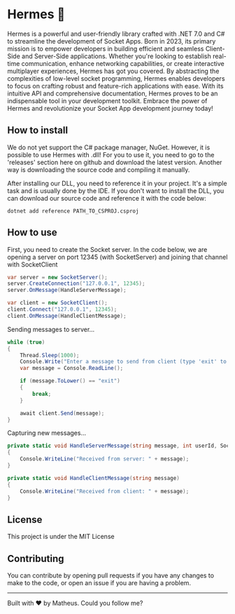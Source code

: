 # Hermes 📨
Hermes is a powerful and user-friendly library crafted with .NET 7.0 and C# to streamline the development of Socket Apps. Born in 2023, its primary mission is to empower developers in building efficient and seamless Client-Side and Server-Side applications. Whether you're looking to establish real-time communication, enhance networking capabilities, or create interactive multiplayer experiences, Hermes has got you covered. By abstracting the complexities of low-level socket programming, Hermes enables developers to focus on crafting robust and feature-rich applications with ease. With its intuitive API and comprehensive documentation, Hermes proves to be an indispensable tool in your development toolkit. Embrace the power of Hermes and revolutionize your Socket App development journey today!

## How to install
We do not yet support the C# package manager, NuGet. However, it is possible to use Hermes with .dll! For you to use it, you need to go to the 'releases' section here on github and download the latest version. Another way is downloading the source code and compiling it manually.

After installing our DLL, you need to reference it in your project. It's a simple task and is usually done by the IDE. If you don't want to install the DLL, you can download our source code and reference it with the code below:

```
dotnet add reference PATH_TO_CSPROJ.csproj
```

## How to use

First, you need to create the Socket server. In the code below, we are opening a server on port 12345 (with SocketServer) and joining that channel with SocketClient

```csharp
var server = new SocketServer();
server.CreateConnection("127.0.0.1", 12345);
server.OnMessage(HandleServerMessage);

var client = new SocketClient();
client.Connect("127.0.0.1", 12345);
client.OnMessage(HandleClientMessage);
```

Sending messages to server...
```csharp
while (true)
{
    Thread.Sleep(1000);
    Console.Write("Enter a message to send from client (type 'exit' to quit): ");
    var message = Console.ReadLine();

    if (message.ToLower() == "exit")
    {
        break;
    }

    await client.Send(message);
}
```

Capturing new messages...
```csharp
private static void HandleServerMessage(string message, int userId, SocketServer server)
{
    Console.WriteLine("Received from server: " + message);
}

private static void HandleClientMessage(string message)
{
    Console.WriteLine("Received from client: " + message);
}
```

## License
This project is under the MIT License

## Contributing
You can contribute by opening pull requests if you have any changes to make to the code, or open an issue if you are having a problem.

<hr>

Built with ❤ by Matheus. Could you follow me?
